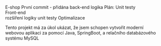 E-shop
První commit - přidána back-end logika
Plán: Unit testy       
      Front-end      
      rozšíření logiky 
      unit testy 
      Optimalizace 

Tento projekt má za úkol ukázat, že jsem schopen vytvořit moderní webovou aplikaci za pomocí Java, SpringBoot, a relačního databázového systému MySQL
